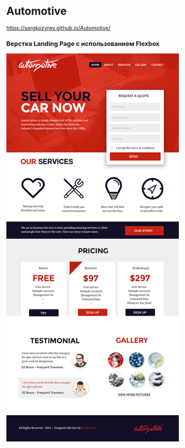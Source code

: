# Automotive
https://sergkozyrev.github.io/Automotive/
### Верстка Landing Page с использованием Flexbox
![Automotive Full](https://github.com/SergKozyrev/Automotive/raw/master/images/Automotive.jpg)
